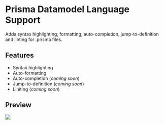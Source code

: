 # Prisma Datamodel Language Support

Adds syntax highlighting, formatting, auto-completion, jump-to-definition and linting for .prisma files.

## Features

- Syntax highlighting
- Auto-formatting
- Auto-completion (_coming soon_)
- Jump-to-definition (_coming soon_)
- Liniting (_coming soon_)

## Preview

![](https://imgur.com/HbufPo6.png)

